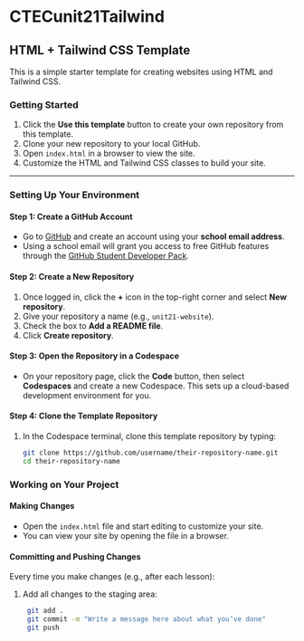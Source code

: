 # CTECunit21Tailwind

## HTML + Tailwind CSS Template

This is a simple starter template for creating websites using HTML and Tailwind CSS.

### Getting Started

1. Click the **Use this template** button to create your own repository from this template.
2. Clone your new repository to your local GitHub.
3. Open `index.html` in a browser to view the site.
4. Customize the HTML and Tailwind CSS classes to build your site.

---

### Setting Up Your Environment

#### Step 1: Create a GitHub Account
- Go to [GitHub](https://github.com) and create an account using your **school email address**.
- Using a school email will grant you access to free GitHub features through the [GitHub Student Developer Pack](https://education.github.com/pack).

#### Step 2: Create a New Repository
1. Once logged in, click the **+** icon in the top-right corner and select **New repository**.
2. Give your repository a name (e.g., `unit21-website`).
3. Check the box to **Add a README file**.
4. Click **Create repository**.

#### Step 3: Open the Repository in a Codespace
- On your repository page, click the **Code** button, then select **Codespaces** and create a new Codespace. This sets up a cloud-based development environment for you.

#### Step 4: Clone the Template Repository
1. In the Codespace terminal, clone this template repository by typing:
   ```bash
   git clone https://github.com/username/their-repository-name.git
   cd their-repository-name
    ```

### Working on Your Project

#### Making Changes
- Open the `index.html` file and start editing to customize your site.
- You can view your site by opening the file in a browser.

#### Committing and Pushing Changes
Every time you make changes (e.g., after each lesson):

1. Add all changes to the staging area:
   ```bash
    git add .
    git commit -m "Write a message here about what you’ve done"
    git push
```



